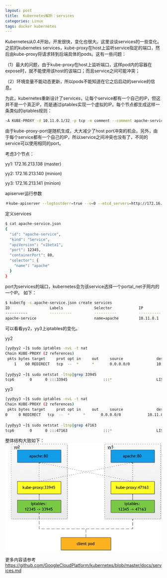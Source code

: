 ```yaml
---
layout: post
title:  Kubernetes解析：services
categories: Linux
tags: docker kubernetes
---
```


Kubernetes从0.4开始，开发很快，变化也很大。这里谈谈services的一些变化。
之前的kubernetes services，kube-proxy在host上监听service指定的端口，然后由kube-proxy将请求转到后端具体的pods。这有一些问题：

（1）最大的问题，由于kube-proxy在host上监听端口，这样pod内的容器在expose时，就不能使用该host的该端口；而且service之间可能冲突；

（2）环境变量不能动态更新，所以pods不能知道在它之后启动的service的信息。

为此，kubernetes重新设计了services，让每个service都有一个自己的IP，但这并不是一个真正IP，而是通过iptables实现一个虚拟的IP。每个节点都生成这样一条类似的iptables规则：

```sh
-A KUBE-PROXY -d 10.11.0.1/32 -p tcp -m comment --comment apache-service -m tcp --dport ${service-port} -j REDIRECT --to-ports ${kube-proxy-port}
```

由于kube-proxy-port是随机生成，大大减少了host port冲突的机会。另外，由于每个service都有一个自己的IP，所以service之间冲突也没有了，不同的service可以使用相同的port。

考虑3个节点：

yy1: 172.16.213.138 (master)

yy2: 172.16.213.140 (minion)

yy3: 172.16.213.141 (minion)

apiserver运行参数

```sh
＃kube-apiserver --logtostderr=true --v=0 --etcd_servers=http://172.16.213.138:4001 --address=0.0.0.0 --port=8080 --machines=172.16.213.140,172.16.213.141 --minion_port=10250 --allow_privileged=true --portal_net=10.11.0.0/16
```

定义services

```sh
$ cat apache-service.json
{
  "id": "apache-service",
  "kind": "Service",
  "apiVersion": "v1beta1",
  "port": 12345,
  "containerPort": 80,
  "selector": {
    "name": "apache"
  }
}
```

port为services的端口，kubernetes会为该service选择一个portal_net子网内的一个IP。
如下：

```sh
$ kubecfg -c apache-service.json create services
ID                  Labels              Selector            IP                  Port
----------          ----------          ----------          ----------          ----------
apache-service                          name=apache         10.11.0.1           12345
```

可以看看yy2，yy3上iptables的变化。

yy2

```sh
[yy@yy2 ~]$ sudo iptables -nvL -t nat
Chain KUBE-PROXY (2 references)
 pkts bytes target     prot opt in     out     source               destination         
    1    60 REDIRECT   tcp  --  *      *       0.0.0.0/0            10.11.0.1            /* apache-service */ tcp dpt:12345 redir ports 33945

[yy@yy2 ~]$ sudo netstat -ltnp|grep 33945
tcp6       0      0 :::33945                :::*                    LISTEN      247/kube-proxy
```

yy3

```sh
[yy@yy3 ~]$ sudo iptables -nvL -t nat
Chain KUBE-PROXY (2 references)
 pkts bytes target     prot opt in     out     source               destination         
0     0 REDIRECT   tcp  --  *      *       0.0.0.0/0            10.11.0.1            /* apache-service */ tcp dpt:12345 redir ports 47163

[yy@yy3 ~]$ sudo netstat -ltnp|grep 47163
tcp6       0      0 :::47163                :::*                    LISTEN      255/kube-proxy
```

整体结构大致如下：
![](/assets/2014-11-03-kubernetes-services.png)

更多内容请参考
https://github.com/GoogleCloudPlatform/kubernetes/blob/master/docs/services.md
